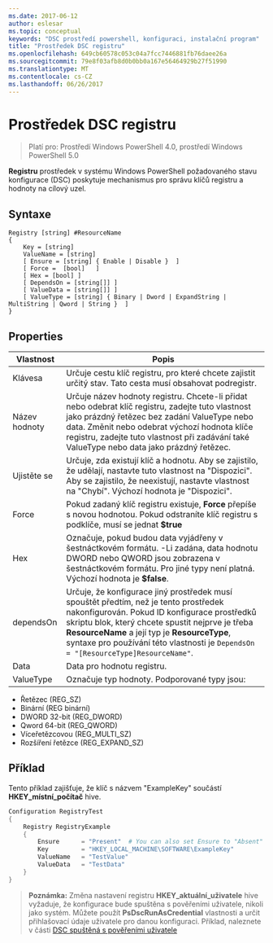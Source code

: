 ```yaml
---
ms.date: 2017-06-12
author: eslesar
ms.topic: conceptual
keywords: "DSC prostředí powershell, konfiguraci, instalační program"
title: "Prostředek DSC registru"
ms.openlocfilehash: 649cb60578c053c04a7fcc7446881fb76daee26a
ms.sourcegitcommit: 79e8f03afb8d0b0bb0a167e56464929b27f51990
ms.translationtype: MT
ms.contentlocale: cs-CZ
ms.lasthandoff: 06/26/2017
---
```

# <a name="dsc-registry-resource"></a>Prostředek DSC registru

> Platí pro: Prostředí Windows PowerShell 4.0, prostředí Windows PowerShell 5.0

**Registru** prostředek v systému Windows PowerShell požadovaného stavu konfigurace (DSC) poskytuje mechanismus pro správu klíčů registru a hodnoty na cílový uzel.

## <a name="syntax"></a>Syntaxe

```
Registry [string] #ResourceName
{
    Key = [string]
    ValueName = [string]
    [ Ensure = [string] { Enable | Disable }  ]
    [ Force =  [bool]   ]
    [ Hex = [bool] ]
    [ DependsOn = [string[]] ]
    [ ValueData = [string[]] ]
    [ ValueType = [string] { Binary | Dword | ExpandString | MultiString | Qword | String }  ]
}
```

## <a name="properties"></a>Properties
|  Vlastnost  |  Popis   | 
|---|---| 
| Klávesa| Určuje cestu klíč registru, pro které chcete zajistit určitý stav. Tato cesta musí obsahovat podregistr.| 
| Název hodnoty| Určuje název hodnoty registru. Chcete-li přidat nebo odebrat klíč registru, zadejte tuto vlastnost jako prázdný řetězec bez zadání ValueType nebo data. Změnit nebo odebrat výchozí hodnota klíče registru, zadejte tuto vlastnost při zadávání také ValueType nebo data jako prázdný řetězec.| 
| Ujistěte se| Určuje, zda existují klíč a hodnotu. Aby se zajistilo, že udělají, nastavte tuto vlastnost na "Dispozici". Aby se zajistilo, že neexistují, nastavte vlastnost na "Chybí". Výchozí hodnota je "Dispozici".| 
| Force| Pokud zadaný klíč registru existuje, __Force__ přepíše s novou hodnotou. Pokud odstraníte klíč registru s podklíče, musí se jednat __$true__| 
| Hex| Označuje, pokud budou data vyjádřeny v šestnáctkovém formátu. -Li zadána, data hodnotu DWORD nebo QWORD jsou zobrazena v šestnáctkovém formátu. Pro jiné typy není platná. Výchozí hodnota je __$false__.| 
| dependsOn| Určuje, že konfigurace jiný prostředek musí spouštět předtím, než je tento prostředek nakonfigurován. Pokud ID konfigurace prostředků skriptu blok, který chcete spustit nejprve je třeba __ResourceName__ a její typ je __ResourceType__, syntaxe pro používání této vlastnosti je `DependsOn = "[ResourceType]ResourceName"`.| 
| Data| Data pro hodnotu registru.| 
| ValueType| Označuje typ hodnoty. Podporované typy jsou: 
<ul><li>Řetězec (REG_SZ)</li>


<li>Binární (REG binární)</li>


<li>DWORD 32-bit (REG_DWORD)</li>


<li>Qword 64-bit (REG_QWORD)</li>


<li>Víceřetězcovou (REG_MULTI_SZ)</li>


<li>Rozšíření řetězce (REG_EXPAND_SZ)</li></ul>

## <a name="example"></a>Příklad
Tento příklad zajišťuje, že klíč s názvem "ExampleKey" součástí **HKEY\_místní\_počítač** hive.
```powershell
Configuration RegistryTest
{
    Registry RegistryExample
    {
        Ensure      = "Present"  # You can also set Ensure to "Absent"
        Key         = "HKEY_LOCAL_MACHINE\SOFTWARE\ExampleKey"
        ValueName   = "TestValue"
        ValueData   = "TestData"
    }
}
```

>**Poznámka:** Změna nastavení registru **HKEY\_aktuální\_uživatele** hive vyžaduje, že konfigurace bude spuštěna s pověřeními uživatele, nikoli jako systém.
>Můžete použít **PsDscRunAsCredential** vlastnosti a určit přihlašovací údaje uživatele pro danou konfiguraci. Příklad, naleznete v části [DSC spuštěná s pověřeními uživatele](runAsUser.md)



